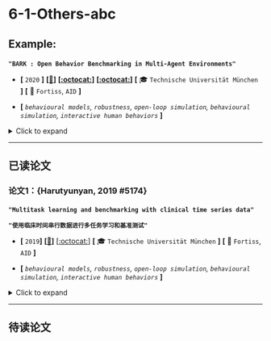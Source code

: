 # 6-1-Others-abc

## Example:

**`"BARK : Open Behavior Benchmarking in Multi-Agent Environments"`**

- **[** `2020` **]**
  **[[:memo:](https://arxiv.org/abs/2003.02604)]**
  **[[:octocat:](https://bark-simulator.github.io/)]**
  **[[:octocat:](https://github.com/bark-simulator/bark/)]**
  **[** :mortar_board: `Technische Universität München` **]**
  **[** :car: `Fortiss`, `AID` **]**

- **[** _`behavioural models`, `robustness`, `open-loop simulation`, `behavioural simulation`, `interactive human behaviors`_ **]**

<details>
  <summary>Click to expand</summary>


| ![image-20211227151447024](https://raw.githubusercontent.com/DaLei001/DaleiPic/main/202304061649630.png) |
| :----------------------------------------------------------: |
| *The **`ObservedWorld` model**, reflects the `world` that is perceived by an agent. **Occlusions** and **sensor noise** can be introduced in it. The **`simultaneous movement`** makes **simulator planning cycles** entirely **deterministic**. [Source](https://arxiv.org/abs/2003.02604).* |

| ![image-20211227151457905](https://raw.githubusercontent.com/DaLei001/DaleiPic/main/202304061649632.png) |
| :----------------------------------------------------------: |
| *Two evaluations. Left: **Robustness** of the `planning` model against the `transition function`. The **scenario's density** is increased by reducing the **`time headway`** `IDM` parameters of interacting vehicles. **Inaccurate prediction model** impacts the performance of an `MCTS` (`2k`, `4k`, and `8k` search iterations) and `RL`-based (`SAC`) planner. Right: an **agent from the dataset is replaced** with various agent behaviour models. Four different parameter sets for the `IDM`. Agent sets `A0`, `A1`, `A2`, `A6` are not replaced with the `IDM` since this model **cannot change lane**. **Maintaining a specific order** is key for `merging`, but without fine-tuning model parameters, **most behaviour models fail to coexist next to replayed agents**. [Source](https://arxiv.org/abs/2003.02604).* |

Authors: Bernhard, J., Esterle, K., Hart, P., & Kessler, T.

- **`BARK`** is an acronym for **Behaviour BenchmARK** and is open-source under the `MIT` license.

- Motivations:

  - `1-` Focus on **driving behaviour models** for `planning`, `prediction`, and `simulation`.

    - > "`BARK` offers a **behavior model-centric** simulation framework that enables **fast-prototyping** and the **development** of behavior models. Behavior models can easily be integrated — either using `Python` or `C++`. Various behavior models are available ranging from machine learning to conventional approaches."

  - `2-` Benchmark **interactive** behaviours.

    - > "To model **interactivity**, planners must employ some kind of **`prediction` model** of other agents."

- Why existing **simulation frameworks** are limiting?

  - > "Most simulations rely on **datasets** and **simplistic behavior models** for traffic participants and do not cover the **full variety of real-world, interactive human behaviors**. However, existing frameworks for **simulating** and **benchmarking** behavior models rarely provide **sophisticated behavior models** for other agents."

  - [`CommonRoad`](https://commonroad.in.tum.de/): **only pre-recorded data** are used for the other agents, i.e. only enabling **non-interactive** behaviour planning.

  - [`CARLA`](http://carla.org/): A [CARLA-BARK interface](https://github.com/bark-simulator/carla-interface) is available.

    - > "Being based on the `Unreal Game Engine`, problems like **non-determinism** and **timing issues** are introduced, that we consider undesirable when developing and comparing behavior models."

  - [`SUMO`](https://sumo.dlr.de/docs/index.html): **Microscopic traffic simulators** can model **flow** but neglect **interactions** with other vehicles and does not track the **accurate motion** of each agent.

- Concept of **`simultaneous movement`**.

  - Motivation: Make **simulator planning cycles** entirely **deterministic**. This enables the simulation and experiments to be reproducible.

  - > "`BARK` models the world as a **multi-agent system** with agents performing **simultaneous movements** in the simulated world."

  - > "At **fixed, discrete world time-steps**, each agent plans using an agent-specific behavior model in a **cloned world** – the **_agent’s observed world_**."

  - Hence the other agents can **actively interact** with the ego vehicle.

- Implemented **behaviour models**:

  - `IDM` + `MOBIL`.

  - `RL` (`SAC`).

    - > "The **reward `r`** is calculated using `Evaluators`. These modules are available in **our [Machine Learning module](https://github.com/bark-simulator/bark-ml/)**. As it integrates the standard `OpenAi Gym`-interface, various popular `RL` libraries, such as [`TF-Agents`](https://github.com/tensorflow/agents) can be easily integrated used with `BARK`."

  - `MCTS`. Single-agent or multi-agent.

    - > [multi-agent] "Adapted to **interactive driving** by using `information sets` assuming **simultaneous, multi-agent movements** of traffic participants. They apply it to the context of **cooperative planning**, meaning that they introduce a **cooperative cost function**, which **minimizes the costs for all agents**."

  - **Dataset Tracking Model**.

    - The agent model tracks **recorded trajectories** as close as possible.

- Two **evaluations** (benchmark) of the behavioural models.

  - > "`Prediction` (a **discriminative** task) deals with **what will happen**, whereas `simulation` (often a **generative** task) deals with **what could happen**. Put another way, `prediction` is a tool for **forecasting the development of a given situation**, whereas `simulation` is a tool for **exploring a wide range of potential situations**, often with the goal of probing the robot’s planning and control stack for weaknesses that can be addressed by system developers." [`(Brown, Driggs-Campbell, & Kochenderfer, 2020)`](https://arxiv.org/abs/2006.08832).

  - `1-` Behaviour **`prediction`**:

    - _What is the effect of an inaccurate `prediction model` on the performance of an `MCTS` and `RL`-based `planner`?_

    - `MCTS` requires an **explicit generative model** for each `transition`. This prediction model used internally is evaluated here.

    - > [**Robustness** also tested for `RL`] "`RL` can be considered as an **offline planning** algorithm – not relying on a **prediction model** but requiring a **training environment** to learn an optimal policy **beforehand**. The **inaccuracy of prediction** relates to the amount of behavior model inaccuracy between `training` and `evaluation`."

  - `2-` Behaviour **`simulation`**.

    - _How planners perform when_ **_replacing human drivers_** _in recorded traffic scenarios?_

    - Motivation: combine **`data-driven` (recorded -> fixed trajectories)** and **`interactive`** _(longitudinally controlled)_ scenarios.

    - > "A planner is inserted into **recorded scenarios**. Others keep the behavior as specified in the dataset, yielding an **open-loop** simulation."

    - The [`INTERACTION Dataset​`](http://interaction-dataset.com/) is used since it **provides maps**, which are essential for most on-road planning approaches.

- Results and future works.

  - > [`RL`] "When the **other agent’s behavior** is different from that used in `training`, the **collision rate** rises more quickly."

  - > "We conclude that current **rule-based models** (`IDM`, `MOBIL`) perform poorly in **highly dense, interactive scenarios**, as they **do not model obstacle avoidance** based on `prediction` or future `interaction`. `MCTS` can be used, but without an **accurate model of the prediction**, it also leads to crashes."

  - > "A combination of **classical** and **learning-based** methods is computationally fast and achieves safe and comfortable motions."

  - The authors find **imitation learning** also promising.

</details>

---

## 已读论文

### 论文1：{Harutyunyan, 2019 #5174}

**`"Multitask learning and benchmarking with clinical time series data"`**

**`"使用临床时间串行数据进行多任务学习和基准测试"`**

- **[** `2019`**]**
  **[[:memo:](https://www.nature.com/articles/s41597-019-0103-9.pdf)]**
  [[:octocat:](https://bark-simulator.github.io/)]
  **[** :mortar_board: `Technische Universität München` **]**
  **[** :car: `Fortiss`, `AID` **]**

- **[** _`behavioural models`, `robustness`, `open-loop simulation`, `behavioural simulation`, `interactive human behaviors`_ **]**

<details>
  <summary>Click to expand</summary>

123

</details>

---




## 待读论文

